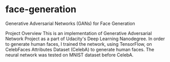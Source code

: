 # face-generation
Generative Adversarial Networks (GANs) for Face Generation

Project Overview
This is an implementation of Generative Adversarial Network Project as a part of Udacity's Deep Learning Nanodegree. 
In order to generate human faces, I trained the network, using TensorFlow, on CelebFaces Attributes Dataset (CelebA) to generate human faces.
The neural network was tested on MNIST dataset before CelebA.
